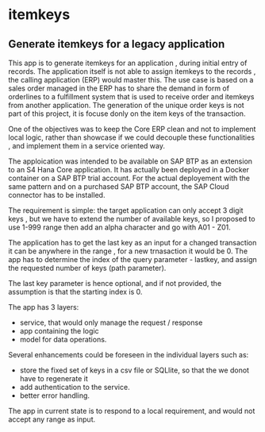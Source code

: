 # itemkeys
## Generate itemkeys for a legacy application

This app is to generate itemkeys for an application , during initial entry of records. The application 
itself is not able to assign itemkeys to the records , the calling application (ERP) would master this. 
The use case is based on a sales order managed in the ERP has to share the demand in form of orderlines to 
a fulfillment system that is used to receive order and itemkeys from another application.
The generation of the unique order keys is not part of this project, it is focuse donly on the item keys 
of the transaction.

One of the objectives was to keep the Core ERP clean and not to implement local logic, rather than showcase
if we could decouple these functionalities , and implement them in a service oriented way. 

The apploication was intended to be available on SAP BTP as an extension to an S4 Hana Core application.
It has actually been deployed in a Docker container on a SAP BTP trial account. For the actual deployement 
with the same pattern and on a purchased SAP BTP account, the SAP Cloud connector has to be installed. 

The requirement is simple: the target application can only accept 3 digit keys , but we have to extend the 
number of available keys, so I proposed to use 1-999 range then add an alpha character and go with A01 - Z01. 

The application has to get the last key as an input for a changed transaction it can be anywhere in the range , 
for a new trnasaction it would be 0. The app has to determine the index of the query parameter - lastkey, and assign
the requested number of keys (path parameter). 

The last key parameter is hence optional, and if not provided, the assumption is that the starting index is 0. 


The app has 3 layers: 
- service, that would only manage the request / response
- app containing the logic
- model for data operations. 

Several enhancements could be foreseen in the individual layers such as: 
- store the fixed set of keys in a csv file or SQLlite, so that the we donot have to regenerate it 
- add authentication to the service. 
- better error handling. 

The app in current state is to respond to a local requirement, and would not accept any range as input. 
